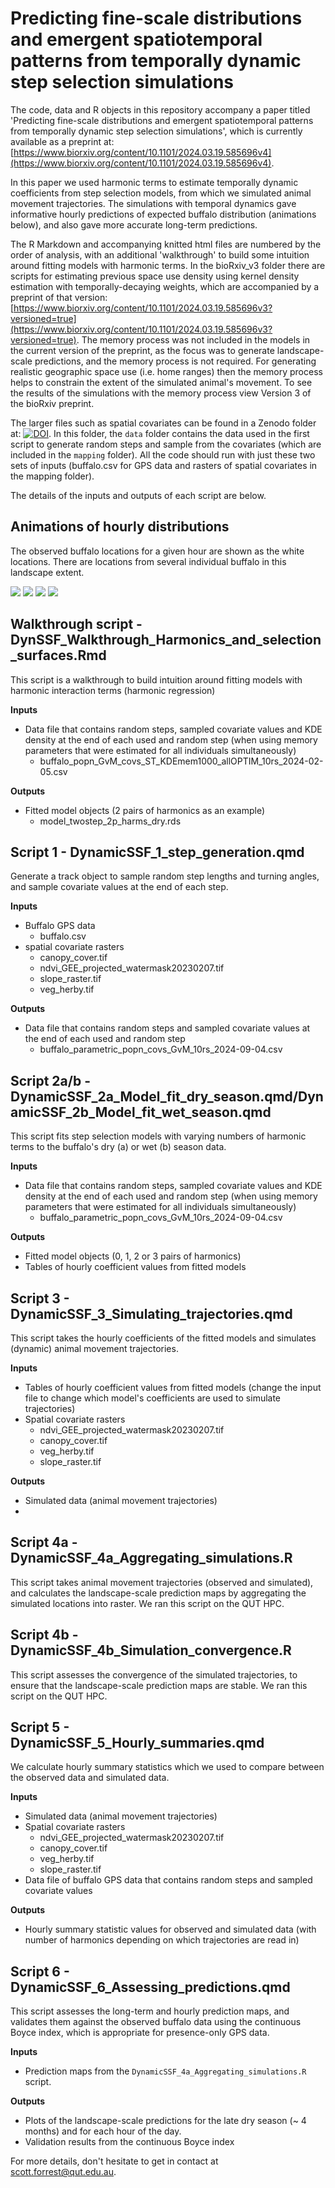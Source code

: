 # Predicting fine-scale distributions and emergent spatiotemporal patterns from temporally dynamic step selection simulations

The code, data and R objects in this repository accompany a paper titled 'Predicting fine-scale distributions and emergent spatiotemporal patterns from temporally dynamic step selection simulations', which is currently available as a preprint at: [https://www.biorxiv.org/content/10.1101/2024.03.19.585696v4](https://www.biorxiv.org/content/10.1101/2024.03.19.585696v4).

In this paper we used harmonic terms to estimate temporally dynamic coefficients from step selection models, from which we simulated animal movement trajectories. The simulations with temporal dynamics gave informative hourly predictions of expected buffalo distribution (animations below), and also gave more accurate long-term predictions. 

The R Markdown and accompanying knitted html files are numbered by the order of analysis, with an additional 'walkthrough' to build some intuition around fitting models with harmonic terms. In the bioRxiv_v3 folder there are scripts for estimating previous space use density using kernel density estimation with temporally-decaying weights, which are accompanied by a preprint of that version: [https://www.biorxiv.org/content/10.1101/2024.03.19.585696v3?versioned=true](https://www.biorxiv.org/content/10.1101/2024.03.19.585696v3?versioned=true). The memory process was not included in the models in the current version of the preprint, as the focus was to generate landscape-scale predictions, and the memory process is not required. For generating realistic geographic space use (i.e. home ranges) then the memory process helps to constrain the extent of the simulated animal's movement. To see the results of the simulations with the memory process view Version 3 of the bioRxiv preprint.

The larger files such as spatial covariates can be found in a Zenodo folder at: [![DOI](https://zenodo.org/badge/DOI/10.5281/zenodo.10838069.svg)](https://doi.org/10.5281/zenodo.10838069). In this folder, the `data` folder contains the data used in the first script to generate random steps and sample from the covariates (which are included in the `mapping` folder). All the code should run with just these two sets of inputs (buffalo.csv for GPS data and rasters of spatial covariates in the mapping folder).

The details of the inputs and outputs of each script are below. 

## Animations of hourly distributions ##

The observed buffalo locations for a given hour are shown as the white locations. There are locations from several individual buffalo in this landscape extent.

![](https://github.com/swforrest/dynamic_SSF_sims/blob/main/sim_preds_0p_hourly.gif)
![](https://github.com/swforrest/dynamic_SSF_sims/blob/main/sim_preds_1p_hourly.gif)
![](https://github.com/swforrest/dynamic_SSF_sims/blob/main/sim_preds_2p_hourly.gif)
![](https://github.com/swforrest/dynamic_SSF_sims/blob/main/sim_preds_3p_hourly.gif)


## Walkthrough script - DynSSF_Walkthrough_Harmonics_and_selection_surfaces.Rmd ##

This script is a walkthrough to build intuition around fitting models with harmonic interaction terms (harmonic regression)

**Inputs**

* Data file that contains random steps, sampled covariate values and KDE density at the end of each used and random step (when using memory parameters that were estimated for all individuals simultaneously)
  * buffalo_popn_GvM_covs_ST_KDEmem1000_allOPTIM_10rs_2024-02-05.csv

**Outputs**

* Fitted model objects (2 pairs of harmonics as an example)
  * model_twostep_2p_harms_dry.rds


## Script 1 - DynamicSSF_1_step_generation.qmd ##

Generate a track object to sample random step lengths and turning angles, and sample covariate values at the end of each step.

**Inputs**

* Buffalo GPS data
  * buffalo.csv
* spatial covariate rasters
  * canopy_cover.tif
  * ndvi_GEE_projected_watermask20230207.tif
  * slope_raster.tif
  * veg_herby.tif

**Outputs**

* Data file that contains random steps and sampled covariate values at the end of each used and random step
  * buffalo_parametric_popn_covs_GvM_10rs_2024-09-04.csv



## Script 2a/b - DynamicSSF_2a_Model_fit_dry_season.qmd/DynamicSSF_2b_Model_fit_wet_season.qmd ##

This script fits step selection models with varying numbers of harmonic terms to the buffalo's dry (a) or wet (b) season data. 

**Inputs**

* Data file that contains random steps, sampled covariate values and KDE density at the end of each used and random step (when using memory parameters that were estimated for all individuals simultaneously)
  * buffalo_parametric_popn_covs_GvM_10rs_2024-09-04.csv

**Outputs**

* Fitted model objects (0, 1, 2 or 3 pairs of harmonics)
* Tables of hourly coefficient values from fitted models 



## Script 3 - DynamicSSF_3_Simulating_trajectories.qmd ##

This script takes the hourly coefficients of the fitted models and simulates (dynamic) animal movement trajectories.

**Inputs**

* Tables of hourly coefficient values from fitted models (change the input file to change which model's coefficients are used to simulate trajectories) 
* Spatial covariate rasters
  * ndvi_GEE_projected_watermask20230207.tif
  * canopy_cover.tif
  * veg_herby.tif
  * slope_raster.tif

**Outputs**

* Simulated data (animal movement trajectories)
* 

## Script 4a - DynamicSSF_4a_Aggregating_simulations.R ##

This script takes animal movement trajectories (observed and simulated), and calculates the landscape-scale prediction maps by aggregating the simulated locations into raster. We ran this script on the QUT HPC.


## Script 4b - DynamicSSF_4b_Simulation_convergence.R ##

This script assesses the convergence of the simulated trajectories, to ensure that the landscape-scale prediction maps are stable. We ran this script on the QUT HPC.


## Script 5 - DynamicSSF_5_Hourly_summaries.qmd ##

We calculate hourly summary statistics which we used to compare between the observed data and simulated data.

**Inputs**

* Simulated data (animal movement trajectories)
* Spatial covariate rasters
  * ndvi_GEE_projected_watermask20230207.tif
  * canopy_cover.tif
  * veg_herby.tif
  * slope_raster.tif
* Data file of buffalo GPS data that contains random steps and sampled covariate values

**Outputs**

* Hourly summary statistic values for observed and simulated data (with number of harmonics depending on which trajectories are read in)


## Script 6 - DynamicSSF_6_Assessing_predictions.qmd ##

This script assesses the long-term and hourly prediction maps, and validates them against the observed buffalo data using the continuous Boyce index, which is appropriate for presence-only GPS data.

**Inputs**

* Prediction maps from the `DynamicSSF_4a_Aggregating_simulations.R` script.

**Outputs**

* Plots of the landscape-scale predictions for the late dry season (~ 4 months) and for each hour of the day.
* Validation results from the continuous Boyce index

For more details, don't hesitate to get in contact at scott.forrest@qut.edu.au.
